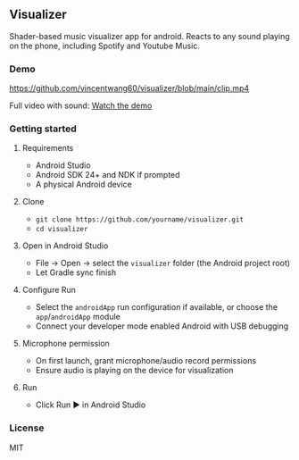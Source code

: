 ## Visualizer

Shader-based music visualizer app for android.
Reacts to any sound playing on the phone, including Spotify and Youtube Music.

### Demo
https://github.com/vincentwang60/visualizer/blob/main/clip.mp4

Full video with sound: [Watch the demo](https://www.dropbox.com/scl/fi/xyd2uh2sdn4sltn8noety/Screen_Recording_20250909_005642.mp4?rlkey=blwvf6wv0lzre2yomgdm43wbe&st=ijh5ul0j&dl=0)

### Getting started

1. Requirements
   - Android Studio
   - Android SDK 24+ and NDK if prompted
   - A physical Android device

2. Clone
   - `git clone https://github.com/yourname/visualizer.git`
   - `cd visualizer`

3. Open in Android Studio
   - File → Open → select the `visualizer` folder (the Android project root)
   - Let Gradle sync finish

4. Configure Run
   - Select the `androidApp` run configuration if available, or choose the `app`/`androidApp` module
   - Connect your developer mode enabled Android with USB debugging 

5. Microphone permission
   - On first launch, grant microphone/audio record permissions
   - Ensure audio is playing on the device for visualization

6. Run
   - Click Run ▶ in Android Studio

### License

MIT
